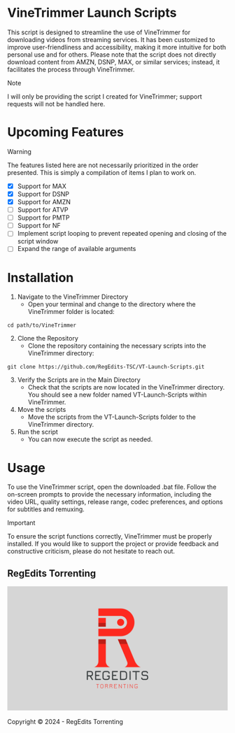# VineTrimmer Launch Scripts

This script is designed to streamline the use of VineTrimmer for downloading videos from streaming services. It has been customized to improve user-friendliness and accessibility, making it more intuitive for both personal use and for others. Please note that the script does not directly download content from AMZN, DSNP, MAX, or similar services; instead, it facilitates the process through VineTrimmer.

> [!NOTE]
> I will only be providing the script I created for VineTrimmer; support requests will not be handled here.

# Upcoming Features
> [!WARNING]
> The features listed here are not necessarily prioritized in the order presented. This is simply a compilation of items I plan to work on.
- [x] Support for MAX
- [x] Support for DSNP
- [x] Support for AMZN
- [ ] Support for ATVP
- [ ] Support for PMTP
- [ ] Support for NF
- [ ] Implement script looping to prevent repeated opening and closing of the script window
- [ ] Expand the range of available arguments

# Installation
1) Navigate to the VineTrimmer Directory
   - Open your terminal and change to the directory where the VineTrimmer folder is located:
```
cd path/to/VineTrimmer
```
2) Clone the Repository
   - Clone the repository containing the necessary scripts into the VineTrimmer directory:
```
git clone https://github.com/RegEdits-TSC/VT-Launch-Scripts.git
```
3) Verify the Scripts are in the Main Directory
   - Check that the scripts are now located in the VineTrimmer directory. You should see a new folder named VT-Launch-Scripts within VineTrimmer.
4) Move the scripts
   - Move the scripts from the VT-Launch-Scripts folder to the VineTrimmer directory.
6) Run the script
   - You can now execute the script as needed.
  
# Usage
To use the VineTrimmer script, open the downloaded .bat file. Follow the on-screen prompts to provide the necessary information, including the video URL, quality settings, release range, codec preferences, and options for subtitles and remuxing.

> [!IMPORTANT]
> To ensure the script functions correctly, VineTrimmer must be properly installed. If you would like to support the project or provide feedback and constructive criticism, please do not hesitate to reach out.

## RegEdits Torrenting

![RegEdits Torrenting](https://github.com/RegEdits-TSC/VT-Launch-Scripts/blob/main/RegEdits_Torrenting_Cover.png?raw=true)

Copyright © 2024 - RegEdits Torrenting 
